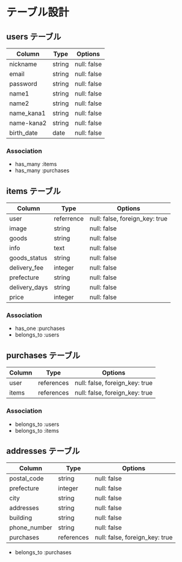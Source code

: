 # テーブル設計

## users テーブル

| Column          | Type   | Options     |
| --------        | ------ | ----------- |
| nickname        | string | null: false |
| email           | string | null: false |
| password        | string | null: false |
| name1           | string | null: false |
| name2           | string | null: false |
| name_kana1      | string | null: false |
| name-kana2      | string | null: false |
| birth_date      | date   | null: false |

### Association

- has_many :items
- has_many :purchases


## items テーブル

| Column        | Type       | Options     |
| ------        | ------     | ----------- |
| user          | referrence | null: false, foreign_key: true |
| image         | string     | null: false |
| goods         | string     | null: false |
| info          | text       | null: false |
| goods_status  | string     | null: false |
| delivery_fee  | integer    | null: false |
| prefecture    | string     | null: false |
| delivery_days | string     | null: false |
| price         | integer    | null: false |

### Association

- has_one    :purchases
- belongs_to :users

## purchases テーブル

| Column     | Type       | Options                        |
| ------     | ---------- | ------------------------------ |
| user       | references | null: false, foreign_key: true |
| items      | references | null: false, foreign_key: true |

### Association

- belongs_to :users
- belongs_to :items


## addresses テーブル

| Column       | Type       | Options                        |
| ------       | ---------- | ------------------------------ |
| postal_code  | string     | null: false                    |
| prefecture   | integer    | null: false                    |
| city         | string     | null: false                    |
| addresses    | string     | null: false                    |
| building     | string     | null: false                    |
| phone_number | string     | null: false                    |
| purchases    | references | null: false, foreign_key: true |

- belongs_to :purchases